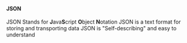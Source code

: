 #### JSON
JSON Stands for **J**ava**S**cript **O**bject **N**otation 
JSON is a text format for storing and transporting data
JSON is "Self-describing" and easy to understand

